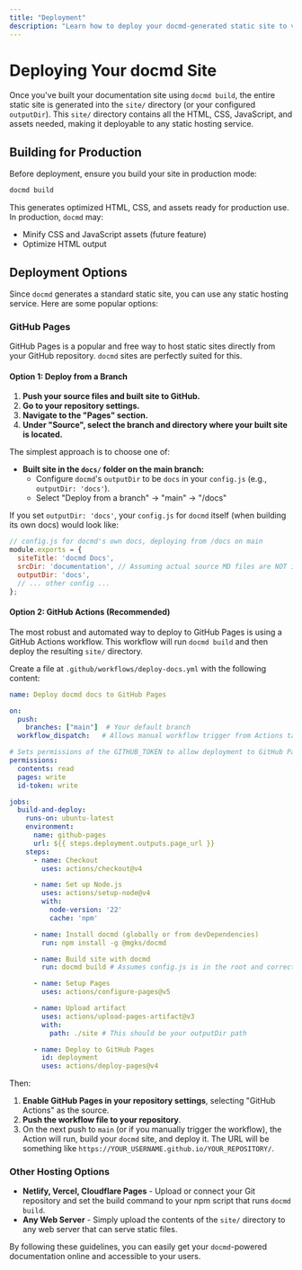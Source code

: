 ```yaml
---
title: "Deployment"
description: "Learn how to deploy your docmd-generated static site to various hosting platforms, including GitHub Pages."
---
```


# Deploying Your docmd Site

Once you've built your documentation site using `docmd build`, the entire static site is generated into the `site/` directory (or your configured `outputDir`). This `site/` directory contains all the HTML, CSS, JavaScript, and assets needed, making it deployable to any static hosting service.

## Building for Production

Before deployment, ensure you build your site in production mode:

```bash
docmd build
```

This generates optimized HTML, CSS, and assets ready for production use. In production, `docmd` may:
- Minify CSS and JavaScript assets (future feature)
- Optimize HTML output

## Deployment Options

Since `docmd` generates a standard static site, you can use any static hosting service. Here are some popular options:

### GitHub Pages

GitHub Pages is a popular and free way to host static sites directly from your GitHub repository. `docmd` sites are perfectly suited for this.

#### Option 1: Deploy from a Branch

1. **Push your source files and built site to GitHub.**
2. **Go to your repository settings.**
3. **Navigate to the "Pages" section.**
4. **Under "Source", select the branch and directory where your built site is located.**

The simplest approach is to choose one of:

*   **Built site in the `docs/` folder on the main branch:**
    *   Configure `docmd`'s `outputDir` to be `docs` in your `config.js` (e.g., `outputDir: 'docs'`).
    *   Select "Deploy from a branch" → "main" → "/docs"
    
If you set `outputDir: 'docs'`, your `config.js` for `docmd` itself (when building its own docs) would look like:

```javascript
// config.js for docmd's own docs, deploying from /docs on main
module.exports = {
  siteTitle: 'docmd Docs',
  srcDir: 'documentation', // Assuming actual source MD files are NOT in the output 'docs'
  outputDir: 'docs',
  // ... other config ...
};
```

#### Option 2: GitHub Actions (Recommended)

The most robust and automated way to deploy to GitHub Pages is using a GitHub Actions workflow. This workflow will run `docmd build` and then deploy the resulting `site/` directory.

Create a file at `.github/workflows/deploy-docs.yml` with the following content:

```yaml
name: Deploy docmd docs to GitHub Pages

on:
  push:
    branches: ["main"]  # Your default branch
  workflow_dispatch:   # Allows manual workflow trigger from Actions tab

# Sets permissions of the GITHUB_TOKEN to allow deployment to GitHub Pages
permissions:
  contents: read
  pages: write
  id-token: write

jobs:
  build-and-deploy:
    runs-on: ubuntu-latest
    environment:
      name: github-pages
      url: ${{ steps.deployment.outputs.page_url }}
    steps:
      - name: Checkout
        uses: actions/checkout@v4

      - name: Set up Node.js
        uses: actions/setup-node@v4
        with:
          node-version: '22'
          cache: 'npm'

      - name: Install docmd (globally or from devDependencies)
        run: npm install -g @mgks/docmd

      - name: Build site with docmd
        run: docmd build # Assumes config.js is in the root and correctly points to srcDir/outputDir

      - name: Setup Pages
        uses: actions/configure-pages@v5

      - name: Upload artifact
        uses: actions/upload-pages-artifact@v3
        with:
          path: ./site # This should be your outputDir path

      - name: Deploy to GitHub Pages
        id: deployment
        uses: actions/deploy-pages@v4
```

Then:
1.  **Enable GitHub Pages in your repository settings**, selecting "GitHub Actions" as the source.
2.  **Push the workflow file to your repository**.
3.  On the next push to `main` (or if you manually trigger the workflow), the Action will run, build your `docmd` site, and deploy it. The URL will be something like `https://YOUR_USERNAME.github.io/YOUR_REPOSITORY/`.

### Other Hosting Options

* **Netlify, Vercel, Cloudflare Pages** - Upload or connect your Git repository and set the build command to your npm script that runs `docmd build`.
* **Any Web Server** - Simply upload the contents of the `site/` directory to any web server that can serve static files.

By following these guidelines, you can easily get your `docmd`-powered documentation online and accessible to your users.